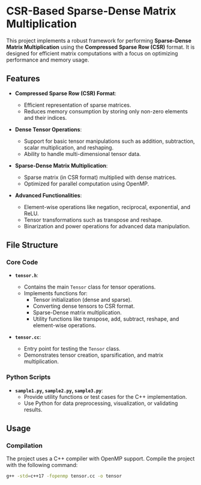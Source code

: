# CSR-Based Sparse-Dense Matrix Multiplication

This project implements a robust framework for performing **Sparse-Dense Matrix Multiplication** using the **Compressed Sparse Row (CSR)** format. It is designed for efficient matrix computations with a focus on optimizing performance and memory usage.

## Features

- **Compressed Sparse Row (CSR) Format**:
  - Efficient representation of sparse matrices.
  - Reduces memory consumption by storing only non-zero elements and their indices.

- **Dense Tensor Operations**:
  - Support for basic tensor manipulations such as addition, subtraction, scalar multiplication, and reshaping.
  - Ability to handle multi-dimensional tensor data.

- **Sparse-Dense Matrix Multiplication**:
  - Sparse matrix (in CSR format) multiplied with dense matrices.
  - Optimized for parallel computation using OpenMP.

- **Advanced Functionalities**:
  - Element-wise operations like negation, reciprocal, exponential, and ReLU.
  - Tensor transformations such as transpose and reshape.
  - Binarization and power operations for advanced data manipulation.

## File Structure

### Core Code

- **`tensor.h`**:
  - Contains the main `Tensor` class for tensor operations.
  - Implements functions for:
    - Tensor initialization (dense and sparse).
    - Converting dense tensors to CSR format.
    - Sparse-Dense matrix multiplication.
    - Utility functions like transpose, add, subtract, reshape, and element-wise operations.

- **`tensor.cc`**:
  - Entry point for testing the `Tensor` class.
  - Demonstrates tensor creation, sparsification, and matrix multiplication.

### Python Scripts

- **`sample1.py`, `sample2.py`, `sample3.py`**:
  - Provide utility functions or test cases for the C++ implementation.
  - Use Python for data preprocessing, visualization, or validating results.

## Usage

### Compilation

The project uses a C++ compiler with OpenMP support. Compile the project with the following command:

```bash
g++ -std=c++17 -fopenmp tensor.cc -o tensor
